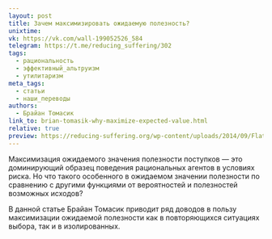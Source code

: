 ```yaml
---
layout: post
title: Зачем максимизировать ожидаемую полезность?
unixtime: 
vk: https://vk.com/wall-199052526_584
telegram: https://t.me/reducing_suffering/302
tags:
  - рациональность
  - эффективный_альтруизм
  - утилитаризм
meta_tags:
  - статьи
  - наши_переводы
authors:
  - Брайан Томасик
link_to: brian-tomasik-why-maximize-expected-value.html
relative: true
preview: https://reducing-suffering.org/wp-content/uploads/2014/09/FlattenedRoundPills.jpg
---
```

Максимизация ожидаемого значения полезности поступков — это доминирующий образец поведения рациональных агентов в условиях риска. Но что такого особенного в ожидаемом значении полезности по сравнению с другими функциями от вероятностей и полезностей возможных исходов?

В данной статье Брайан Томасик приводит ряд доводов в пользу максимизации ожидаемой полезности как в повторяющихся ситуациях выбора, так и в изолированных.
